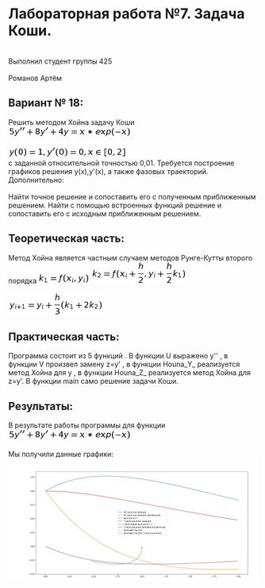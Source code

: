 # Лабораторная работа №7. Задача Коши.
<br>Выполнил студент группы 425</br>
<br>Романов Артём</br>
## Вариант № 18:
Решить методом Хойна задачу Коши
<br>![Image alt](https://github.com/artem3332/lab7/blob/master/raw/1.png)</br>
<br>![Image alt](https://github.com/artem3332/lab7/blob/master/raw/2.png)</br>
с заданной относительной точностью 0,01.
Требуется построение графиков решения y(x),y'(x), а также фазовых траекторий.
Дополнительно: <br></br>
Найти точное решение и сопоставить его с полученным приближенным решением.
Найти с помощью встроенных функций решение и сопоставить его с исходным приближенным решением.
## Теоретическая часть:
Метод Хойна является частным случаем методов Рунге-Кутты второго порядка
![Image alt](https://github.com/artem3332/lab7/blob/master/raw/3.png)
![Image alt](https://github.com/artem3332/lab7/blob/master/raw/4.png)<br></br>
![Image alt](https://github.com/artem3332/lab7/blob/master/raw/5.png)
## Практическая часть:
Программа состоит из 5 функций . В функции U выражено y'' , в функции V произвел замену z=y' , 
в функции Houna_Y_ реализуется метод Хойна для y , в функции Houna_Z_ реализуется метод Хойна для z=y'.
В функции main само решение задачи Коши. 
## Результаты:
В результате работы программы для функции ![Image alt](https://github.com/artem3332/lab7/blob/master/raw/1.png) <br></br>
Мы получили данные графики:
![Image alt](https://github.com/artem3332/lab7/blob/master/raw/res.png)


